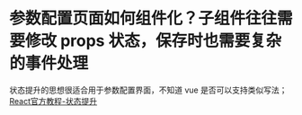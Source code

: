 # 参数配置页面如何组件化？子组件往往需要修改 props 状态，保存时也需要复杂的事件处理

状态提升的思想很适合用于参数配置界面，不知道 vue 是否可以支持类似写法；
[React官方教程-状态提升](https://zh-hans.reactjs.org/docs/lifting-state-up.html)

